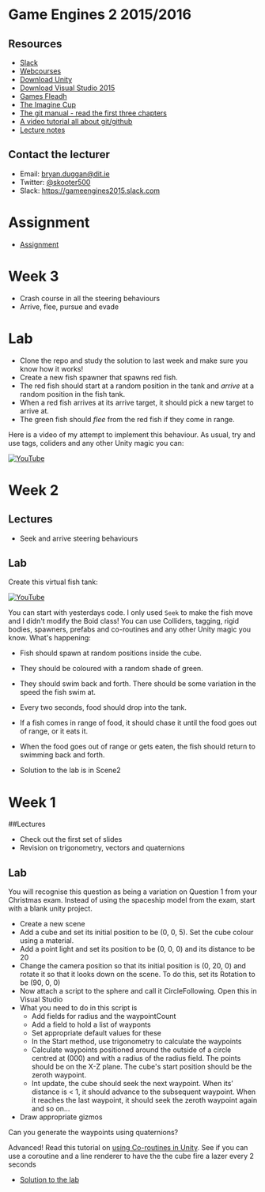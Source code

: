 # Game Engines 2 2015/2016

## Resources
* [Slack](http://gameengines2015.slack.com)
* [Webcourses](http://dit.ie/webcourses)
* [Download Unity](http://processing.org)
* [Download Visual Studio 2015](http://processing.org/reference/)
* [Games Fleadh](http://www.gamesfleadh.ie/)
* [The Imagine Cup](https://www.imaginecup.com/)
* [The git manual - read the first three chapters](http://git-scm.com/documentation)
* [A video tutorial all about git/github](https://www.youtube.com/watch?v=p_PGUltnB6w)
* [Lecture notes](https://onedrive.live.com/redir?resid=AB603D769EDBF24E!210396&authkey=!AAb-R5vP9R9enWo&ithint=folder%2cpptx)

## Contact the lecturer
* Email: bryan.duggan@dit.ie
* Twitter: [@skooter500](http://twitter.com/skooter500)
* Slack: https://gameengines2015.slack.com

# Assignment
- [Assignment](assignment.md)

# Week 3
- Crash course in all the steering behaviours
- Arrive, flee, pursue and evade

# Lab
- Clone the repo and study the solution to last week and make sure you know how it works!
- Create a new fish spawner that spawns red fish.
- The red fish should start at a random position in the tank and *arrive* at a random position in the fish tank.
- When a red fish arrives at its arrive target, it should pick a new target to arrive at.
- The green fish should *flee* from the red fish if they come in range.

Here is a video of my attempt to implement this behaviour. As usual, try and use tags, coliders and any other Unity magic you can:

[![YouTube](http://img.youtube.com/vi/bXZBaVNcWPA/0.jpg)](https://www.youtube.com/watch?v=bXZBaVNcWPA)


# Week 2
## Lectures
- Seek and arrive steering behaviours

## Lab

Create this virtual fish tank:

[![YouTube](http://img.youtube.com/vi/Yjm4cLNLNq0/0.jpg)](https://www.youtube.com/watch?v=Yjm4cLNLNq0)

You can start with yesterdays code. I only used ```Seek``` to make the fish move and I didn't modify the Boid class! You can use Colliders, tagging, rigid bodies, spawners, prefabs and co-routines and any other Unity magic you know. What's happening:

- Fish should spawn at random positions inside the cube.
- They should be coloured with a random shade of green. 
- They should swim back and forth. There should be some variation in the speed the fish swim at.
- Every two seconds, food should drop into the tank.
- If a fish comes in range of food, it should chase it until the food goes out of range, or it eats it.
- When the food goes out of range or gets eaten, the fish should return to swimming back and forth.

- Solution to the lab is in Scene2

# Week 1

##Lectures
- Check out the first set of slides
- Revision on trigonometry, vectors and quaternions 

## Lab

You will recognise this question as being a variation on Question 1 from your Christmas exam. Instead of using the spaceship model from the exam, start with a blank unity project. 

- Create a new scene
- Add a cube and set its initial position to be (0, 0, 5). Set the cube colour using a material.
- Add a point light and set its position to be (0, 0, 0) and its distance to be 20
- Change the camera position so that its initial position is (0, 20, 0) and rotate it so that it looks down on the scene. To do this, set its Rotation to be (90, 0, 0)
- Now attach a script to the sphere and call it CircleFollowing. Open this in Visual Studio
- What you need to do in this script is 
	- Add fields for radius and the waypointCount
	- Add a field to hold a list of wayponts
	- Set appropriate default values for these  
	- In the Start method, use trigonometry to calculate the waypoints
	- Calculate waypoints positioned around the outside of a circle centred at (000) and with a radius of the radius field. The points should be on the X-Z plane. The cube's start position should be the zeroth waypoint. 
	- Int update, the cube should seek the next waypoint. When its’ distance is < 1, it should advance to the subsequent waypoint. When it reaches the last waypoint, it should seek the zeroth waypoint again and so on… 
- Draw appropriate gizmos

Can you generate the waypoints using quaternions?

Advanced! Read this tutorial on [using Co-routines in Unity](http://docs.unity3d.com/Manual/Coroutines.html). See if you can use a coroutine and a line renderer to have the the cube fire a lazer every 2 seconds 

- [Solution to the lab](unity/SimplePathFollowing)